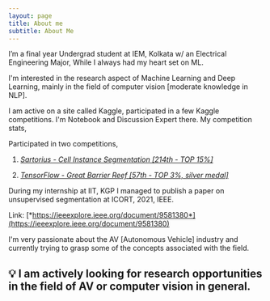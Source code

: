 ```yaml
---
layout: page
title: About me
subtitle: About Me
---
```


I’m a final year Undergrad student at IEM, Kolkata w/ an Electrical Engineering Major, While I always had my heart set on ML.

I'm interested in the research aspect of Machine Learning and Deep Learning, mainly in the field of computer vision [moderate knowledge in NLP].

I am active on a site called Kaggle, participated in a few Kaggle competitions. I'm Notebook and Discussion Expert there. My competition stats,

Participated in two competitions,

1. [*Sartorius - Cell Instance Segmentation [214th - TOP 15%]*](https://www.kaggle.com/c/sartorius-cell-instance-segmentation/leaderboard)

2. [*TensorFlow - Great Barrier Reef [57th - TOP 3%, silver medal]*](https://www.kaggle.com/c/tensorflow-great-barrier-reef/leaderboard)

During my internship at IIT, KGP I managed to publish a paper on unsupervised segmentation at ICORT, 2021, IEEE. 

Link: [*https://ieeexplore.ieee.org/document/9581380*](https://ieeexplore.ieee.org/document/9581380)

I'm very passionate about the AV [Autonomous Vehicle] industry and currently trying to grasp some of the concepts associated with the field.
 
## 💡 I am actively looking for research opportunities in the field of AV or computer vision in general.
